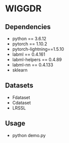 # WIGGDR
## Dependencies
* python == 3.6.12
* pytorch == 1.10.2
* pytorch-lightning==1.5.10
* labml == 0.4.161
* labml-helpers == 0.4.89
* labml-nn == 0.4.133
* sklearn
## Datasets
* Fdataset
* Cdataset
* LRSSL
## Usage
* python demo.py
